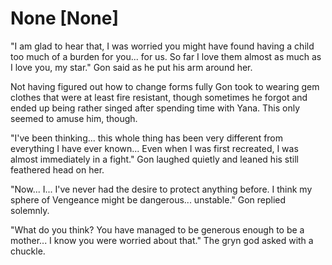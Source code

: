 # None [None]
"I am glad to hear that, I was worried you might have found having a child too much of a burden for you... for us. So far I love them almost as much as I love you, my star." Gon said as he put his arm around her. 

Not having figured out how to change forms fully Gon took to wearing gem clothes that were at least fire resistant, though sometimes he forgot and ended up being rather singed after spending time with Yana. This only seemed to amuse him, though.

"I've been thinking... this whole thing has been very different from everything I have ever known... Even when I was first recreated, I was almost immediately in a fight." Gon laughed quietly and leaned his still feathered head on her.

"Now... I... I've never had the desire to protect anything before. I think my sphere of Vengeance might be dangerous... unstable." Gon replied solemnly.

"What do you think? You have managed to be generous enough to be a mother... I know you were worried about that." The gryn god asked with a chuckle.
